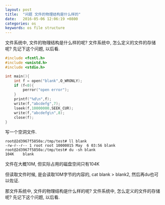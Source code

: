 ```yaml
---
layout: post
title:  "问题 文件的物理结构是什么样的"
date:   2016-05-06 12:06:19 +0800
categories: os
keywords: os file structure
---
```

文件系统中, 文件的物理结构是什么样的呢? 文件系统中, 怎么定义的文件的存储呢? 先记下这个问题, 以后看.

```c
#include <fcntl.h>
#include <unistd.h>
#include <stdio.h>

int main(){
    int f = open("blank",O_WRONLY);
    if (f<0){
        perror("open error");
    }
    printf("%d\n",f);
    write(f,"abcdefg",7);
    lseek(f,10000000,SEEK_CUR);
    write(f,"abcdefg\n",8);
    close(f);
}
```

写一个空洞文件.

```
root@2d3967f5850a:/tmp/test# ll blank
-rw-r--r-- 1 root root 10000015 May  6 03:56 blank
root@2d3967f5850a:/tmp/test# du -sh blank
104K    blank 
```

文件在大概10M, 但实际占用的磁盘空间只有104K

但读取文件时候, 是会读取10M字节的内容的, cat blank > blank2, 然后再du也可以佐证.

那文件系统中, 文件的物理结构是什么样的呢? 文件系统中, 怎么定义的文件的存储呢? 先记下这个问题, 以后看.
